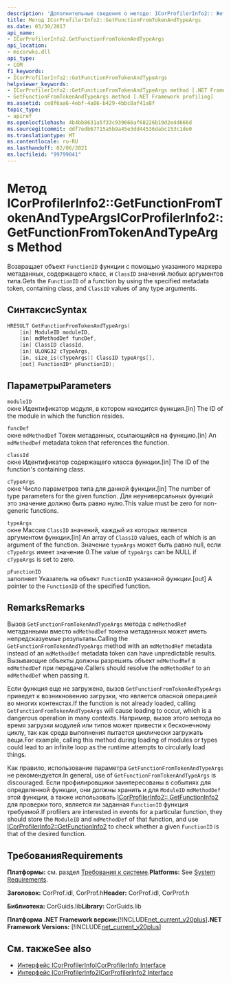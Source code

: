 ```yaml
---
description: 'Дополнительные сведения о методе: ICorProfilerInfo2:: Жетфунктионфромтокенандтипеаргс'
title: Метод ICorProfilerInfo2::GetFunctionFromTokenAndTypeArgs
ms.date: 03/30/2017
api_name:
- ICorProfilerInfo2.GetFunctionFromTokenAndTypeArgs
api_location:
- mscorwks.dll
api_type:
- COM
f1_keywords:
- ICorProfilerInfo2::GetFunctionFromTokenAndTypeArgs
helpviewer_keywords:
- ICorProfilerInfo2::GetFunctionFromTokenAndTypeArgs method [.NET Framework profiling]
- GetFunctionFromTokenAndTypeArgs method [.NET Framework profiling]
ms.assetid: ce8f6aa6-4ebf-4a86-b429-4bbc8af41a8f
topic_type:
- apiref
ms.openlocfilehash: 4b4bb8631a5f33c939666af68226b19d2e4d666d
ms.sourcegitcommit: ddf7edb67715a5b9a45e3dd44536dabc153c1de0
ms.translationtype: MT
ms.contentlocale: ru-RU
ms.lasthandoff: 02/06/2021
ms.locfileid: "99799041"
---
```

# <a name="icorprofilerinfo2getfunctionfromtokenandtypeargs-method"></a><span data-ttu-id="f1245-103">Метод ICorProfilerInfo2::GetFunctionFromTokenAndTypeArgs</span><span class="sxs-lookup"><span data-stu-id="f1245-103">ICorProfilerInfo2::GetFunctionFromTokenAndTypeArgs Method</span></span>

<span data-ttu-id="f1245-104">Возвращает объект `FunctionID` функции с помощью указанного маркера метаданных, содержащего класс, и `ClassID` значений любых аргументов типа.</span><span class="sxs-lookup"><span data-stu-id="f1245-104">Gets the `FunctionID` of a function by using the specified metadata token, containing class, and `ClassID` values of any type arguments.</span></span>  
  
## <a name="syntax"></a><span data-ttu-id="f1245-105">Синтаксис</span><span class="sxs-lookup"><span data-stu-id="f1245-105">Syntax</span></span>  
  
```cpp  
HRESULT GetFunctionFromTokenAndTypeArgs(  
    [in] ModuleID moduleID,  
    [in] mdMethodDef funcDef,  
    [in] ClassID classId,  
    [in] ULONG32 cTypeArgs,  
    [in, size_is(cTypeArgs)] ClassID typeArgs[],  
    [out] FunctionID* pFunctionID);  
```  
  
## <a name="parameters"></a><span data-ttu-id="f1245-106">Параметры</span><span class="sxs-lookup"><span data-stu-id="f1245-106">Parameters</span></span>  

 `moduleID`  
 <span data-ttu-id="f1245-107">окне Идентификатор модуля, в котором находится функция.</span><span class="sxs-lookup"><span data-stu-id="f1245-107">[in] The ID of the module in which the function resides.</span></span>  
  
 `funcDef`  
 <span data-ttu-id="f1245-108">окне `mdMethodDef` Токен метаданных, ссылающийся на функцию.</span><span class="sxs-lookup"><span data-stu-id="f1245-108">[in] An `mdMethodDef` metadata token that references the function.</span></span>  
  
 `classId`  
 <span data-ttu-id="f1245-109">окне Идентификатор содержащего класса функции.</span><span class="sxs-lookup"><span data-stu-id="f1245-109">[in] The ID of the function's containing class.</span></span>  
  
 `cTypeArgs`  
 <span data-ttu-id="f1245-110">окне Число параметров типа для данной функции.</span><span class="sxs-lookup"><span data-stu-id="f1245-110">[in] The number of type parameters for the given function.</span></span> <span data-ttu-id="f1245-111">Для неуниверсальных функций это значение должно быть равно нулю.</span><span class="sxs-lookup"><span data-stu-id="f1245-111">This value must be zero for non-generic functions.</span></span>  
  
 `typeArgs`  
 <span data-ttu-id="f1245-112">окне Массив `ClassID` значений, каждый из которых является аргументом функции.</span><span class="sxs-lookup"><span data-stu-id="f1245-112">[in] An array of `ClassID` values, each of which is an argument of the function.</span></span> <span data-ttu-id="f1245-113">Значение `typeArgs` может быть равно null, если `cTypeArgs` имеет значение 0.</span><span class="sxs-lookup"><span data-stu-id="f1245-113">The value of `typeArgs` can be NULL if `cTypeArgs` is set to zero.</span></span>  
  
 `pFunctionID`  
 <span data-ttu-id="f1245-114">заполняет Указатель на объект `FunctionID` указанной функции.</span><span class="sxs-lookup"><span data-stu-id="f1245-114">[out] A pointer to the `FunctionID` of the specified function.</span></span>  
  
## <a name="remarks"></a><span data-ttu-id="f1245-115">Remarks</span><span class="sxs-lookup"><span data-stu-id="f1245-115">Remarks</span></span>  

 <span data-ttu-id="f1245-116">Вызов `GetFunctionFromTokenAndTypeArgs` метода с `mdMethodRef` метаданными вместо `mdMethodDef` токена метаданных может иметь непредсказуемые результаты.</span><span class="sxs-lookup"><span data-stu-id="f1245-116">Calling the `GetFunctionFromTokenAndTypeArgs` method with an `mdMethodRef` metadata instead of an `mdMethodDef` metadata token can have unpredictable results.</span></span> <span data-ttu-id="f1245-117">Вызывающие объекты должны разрешить объект `mdMethodRef` в `mdMethodDef` при передаче.</span><span class="sxs-lookup"><span data-stu-id="f1245-117">Callers should resolve the `mdMethodRef` to an `mdMethodDef` when passing it.</span></span>  
  
 <span data-ttu-id="f1245-118">Если функция еще не загружена, вызов `GetFunctionFromTokenAndTypeArgs` приведет к возникновению загрузки, что является опасной операцией во многих контекстах.</span><span class="sxs-lookup"><span data-stu-id="f1245-118">If the function is not already loaded, calling `GetFunctionFromTokenAndTypeArgs` will cause loading to occur, which is a dangerous operation in many contexts.</span></span> <span data-ttu-id="f1245-119">Например, вызов этого метода во время загрузки модулей или типов может привести к бесконечному циклу, так как среда выполнения пытается циклически загружать вещи.</span><span class="sxs-lookup"><span data-stu-id="f1245-119">For example, calling this method during loading of modules or types could lead to an infinite loop as the runtime attempts to circularly load things.</span></span>  
  
 <span data-ttu-id="f1245-120">Как правило, использование параметра `GetFunctionFromTokenAndTypeArgs` не рекомендуется.</span><span class="sxs-lookup"><span data-stu-id="f1245-120">In general, use of `GetFunctionFromTokenAndTypeArgs` is discouraged.</span></span> <span data-ttu-id="f1245-121">Если профилировщики заинтересованы в событиях для определенной функции, они должны хранить и для `ModuleID` `mdMethodDef` этой функции, а также использовать [ICorProfilerInfo2:: GetFunctionInfo2](icorprofilerinfo2-getfunctioninfo2-method.md) для проверки того, является ли заданная `FunctionID` функция требуемой.</span><span class="sxs-lookup"><span data-stu-id="f1245-121">If profilers are interested in events for a particular function, they should store the `ModuleID` and `mdMethodDef` of that function, and use [ICorProfilerInfo2::GetFunctionInfo2](icorprofilerinfo2-getfunctioninfo2-method.md) to check whether a given `FunctionID` is that of the desired function.</span></span>  
  
## <a name="requirements"></a><span data-ttu-id="f1245-122">Требования</span><span class="sxs-lookup"><span data-stu-id="f1245-122">Requirements</span></span>  

 <span data-ttu-id="f1245-123">**Платформы:** см. раздел [Требования к системе](../../get-started/system-requirements.md).</span><span class="sxs-lookup"><span data-stu-id="f1245-123">**Platforms:** See [System Requirements](../../get-started/system-requirements.md).</span></span>  
  
 <span data-ttu-id="f1245-124">**Заголовок:** CorProf.idl, CorProf.h</span><span class="sxs-lookup"><span data-stu-id="f1245-124">**Header:** CorProf.idl, CorProf.h</span></span>  
  
 <span data-ttu-id="f1245-125">**Библиотека:** CorGuids.lib</span><span class="sxs-lookup"><span data-stu-id="f1245-125">**Library:** CorGuids.lib</span></span>  
  
 <span data-ttu-id="f1245-126">**Платформа .NET Framework версии:**[!INCLUDE[net_current_v20plus](../../../../includes/net-current-v20plus-md.md)]</span><span class="sxs-lookup"><span data-stu-id="f1245-126">**.NET Framework Versions:** [!INCLUDE[net_current_v20plus](../../../../includes/net-current-v20plus-md.md)]</span></span>  
  
## <a name="see-also"></a><span data-ttu-id="f1245-127">См. также</span><span class="sxs-lookup"><span data-stu-id="f1245-127">See also</span></span>

- [<span data-ttu-id="f1245-128">Интерфейс ICorProfilerInfo</span><span class="sxs-lookup"><span data-stu-id="f1245-128">ICorProfilerInfo Interface</span></span>](icorprofilerinfo-interface.md)
- [<span data-ttu-id="f1245-129">Интерфейс ICorProfilerInfo2</span><span class="sxs-lookup"><span data-stu-id="f1245-129">ICorProfilerInfo2 Interface</span></span>](icorprofilerinfo2-interface.md)
